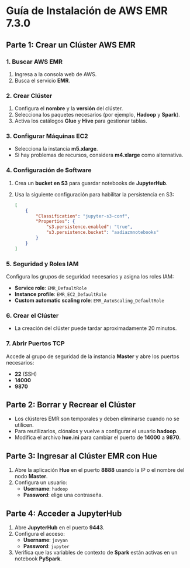# Guía de Instalación de AWS EMR 7.3.0

## Parte 1: Crear un Clúster AWS EMR

### 1. Buscar AWS EMR

1. Ingresa a la consola web de AWS.
2. Busca el servicio **EMR**.

### 2. Crear Clúster

1. Configura el **nombre** y la **versión** del clúster.
2. Selecciona los paquetes necesarios (por ejemplo, **Hadoop** y **Spark**).
3. Activa los catálogos **Glue** y **Hive** para gestionar tablas.

### 3. Configurar Máquinas EC2

- Selecciona la instancia **m5.xlarge**.  
- Si hay problemas de recursos, considera **m4.xlarge** como alternativa.

### 4. Configuración de Software

1. Crea un **bucket en S3** para guardar notebooks de **JupyterHub**.
2. Usa la siguiente configuración para habilitar la persistencia en S3:

    ```json
    [
        {
            "Classification": "jupyter-s3-conf",
            "Properties": {
                "s3.persistence.enabled": "true",
                "s3.persistence.bucket": "aadiazmnotebooks"
            }
        }
    ]
    ```

### 5. Seguridad y Roles IAM

Configura los grupos de seguridad necesarios y asigna los roles IAM:

- **Service role**: `EMR_DefaultRole`
- **Instance profile**: `EMR_EC2_DefaultRole`
- **Custom automatic scaling role**: `EMR_AutoScaling_DefaultRole`

### 6. Crear el Clúster

- La creación del clúster puede tardar aproximadamente 20 minutos.

### 7. Abrir Puertos TCP

Accede al grupo de seguridad de la instancia **Master** y abre los puertos necesarios:

- **22** (SSH)
- **14000**
- **9870**

## Parte 2: Borrar y Recrear el Clúster

- Los clústeres EMR son temporales y deben eliminarse cuando no se utilicen.
- Para reutilizarlos, clónalos y vuelve a configurar el usuario **hadoop**.
- Modifica el archivo **hue.ini** para cambiar el puerto de **14000** a **9870**.

## Parte 3: Ingresar al Clúster EMR con Hue

1. Abre la aplicación **Hue** en el puerto **8888** usando la IP o el nombre del nodo **Master**.
2. Configura un usuario:
   - **Username**: `hadoop`
   - **Password**: elige una contraseña.

## Parte 4: Acceder a JupyterHub

1. Abre **JupyterHub** en el puerto **9443**.
2. Configura el acceso:
   - **Username**: `jovyan`
   - **Password**: `jupyter`
3. Verifica que las variables de contexto de **Spark** están activas en un notebook **PySpark**.
